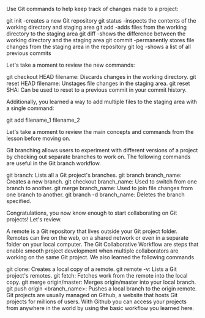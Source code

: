 Use Git commands to help keep track of changes made to a project:

git init -creates a new Git repository
git status -inspects the contents of the working directory and staging area
git add -adds files from the working directory to the staging area
git diff -shows the difference between the working directory and the staging area
git commit -permanently stores file changes from the staging area in the repository
git log -shows a list of all previous commits

Let's take a moment to review the new commands:

git checkout HEAD filename: Discards changes in the working directory.
git reset HEAD filename: Unstages file changes in the staging area.
git reset SHA: Can be used to reset to a previous commit in your commit history.

Additionally, you learned a way to add multiple files to the staging area with a single command:

git add filename_1 filename_2

Let's take a moment to review the main concepts and commands from the lesson before moving on.

Git branching allows users to experiment with different versions of a project by checking out separate branches to work on.
The following commands are useful in the Git branch workflow.

git branch: Lists all a Git project's branches.
git branch branch_name: Creates a new branch.
git checkout branch_name: Used to switch from one branch to another.
git merge branch_name: Used to join file changes from one branch to another.
git branch -d branch_name: Deletes the branch specified.

Congratulations, you now know enough to start collaborating on Git projects! Let's review.

A remote is a Git repository that lives outside your Git project folder. Remotes can live on the web, on a shared network or even in a separate folder on your local computer.
The Git Collaborative Workflow are steps that enable smooth project development when multiple collaborators are working on the same Git project.
We also learned the following commands

git clone: Creates a local copy of a remote.
git remote -v: Lists a Git project's remotes.
git fetch: Fetches work from the remote into the local copy.
git merge origin/master: Merges origin/master into your local branch.
git push origin <branch_name>: Pushes a local branch to the origin remote.
Git projects are usually managed on Github, a website that hosts Git projects for millions of users. With Github you can access your projects from anywhere in the world by using the basic workflow you learned here.
